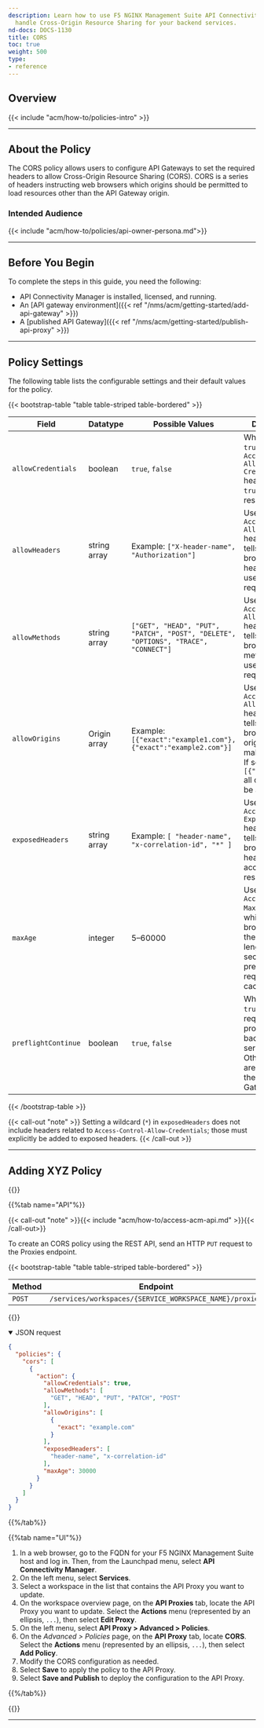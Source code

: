 ```yaml
---
description: Learn how to use F5 NGINX Management Suite API Connectivity Manager to
  handle Cross-Origin Resource Sharing for your backend services.
nd-docs: DOCS-1130
title: CORS
toc: true
weight: 500
type:
- reference
---
```


## Overview

{{< include "acm/how-to/policies-intro" >}}

---

## About the Policy

The CORS policy allows users to configure API Gateways to set the required headers to allow Cross-Origin Resource Sharing (CORS). CORS is a series of headers instructing web browsers which origins should be permitted to load resources other than the API Gateway origin.

### Intended Audience

{{< include "acm/how-to/policies/api-owner-persona.md">}}

---

## Before You Begin

To complete the steps in this guide, you need the following:

- API Connectivity Manager is installed, licensed, and running.
- An [API gateway environment]({{< ref "/nms/acm/getting-started/add-api-gateway" >}})
- A [published API Gateway]({{< ref "/nms/acm/getting-started/publish-api-proxy" >}})

---

## Policy Settings

<!-- Update the following table with the policy's params -->

The following table lists the configurable settings and their default values for the policy.


{{< bootstrap-table "table table-striped table-bordered" >}}

| Field               | Datatype     | Possible Values                                                                    | Description                                                                                                                                                                | Required | Default                                                                   |
| ------------------- | ------------ | ---------------------------------------------------------------------------------- | -------------------------------------------------------------------------------------------------------------------------------------------------------------------------- | -------- | ------------------------------------------------------------------------- |
| `allowCredentials`  | boolean      | `true`, `false`                                                                    | When set to `true`, the `Access-Control-Allow-Credentials` header is set to `true` for all responses.                                                                      | No       | `false`                                                                   |
| `allowHeaders`      | string array | Example: `["X-header-name", "Authorization"]`                                      | Used to set the `Access-Control-Allow-Headers` header, which tells the browser which headers can be used in the request.                                                   | No       | `["Authorization", "Origin", "Content-Type", "Accept", "X-Cache-Status"]` |
| `allowMethods`      | string array | `["GET", "HEAD", "PUT", "PATCH", "POST", "DELETE", "OPTIONS", "TRACE", "CONNECT"]` | Used to set the `Access-Control-Allow-Methods` header, which tells the browser which methods can be used in the request.                                                   | No       | `["GET", "HEAD", "OPTIONS"]`                                              |
| `allowOrigins`      | Origin array | Example: `[{"exact":"example1.com"},{"exact":"example2.com"}]`                     | Used to set the `Access-Control-Allow-Origins` header, which tells the browser which origins can make a request. If set to `[{"exact":"*"}]` all origins will be accepted. | No       | `[{"exact":"*"}]`                                                         |
| `exposedHeaders`    | string array | Example: `[ "header-name", "x-correlation-id", "*" ]`                              | Used to set the `Access-Control-Expose-Headers` header, which tells the browser which headers can be accessed in the response.                                             | No       | `[]`                                                                      |
| `maxAge`            | integer      | 5–60000                                                                            | Used to set the `Access-Control-Max-Age` header, which tells the browser what is the maximum length of time in seconds that preflight requests can be cached               | No       | N/A                                                                       |
| `preflightContinue` | boolean      | `true`, `false`                                                                    | When set to `true`, preflight requests are proxied to the backend service. Otherwise, they are handled by the API Gateway.                                                  | No       | `false`                                                                   |

{{< /bootstrap-table >}}


{{< call-out "note" >}}
Setting a wildcard (`*`) in `exposedHeaders` does not include headers related to `Access-Control-Allow-Credentials`; those must explicitly be added to exposed headers.
{{< /call-out >}}

---

## Adding XYZ Policy

{{<tabs name="policy-implementation">}}

{{%tab name="API"%}}

{{< call-out "note" >}}{{< include "acm/how-to/access-acm-api.md" >}}{{< /call-out>}}

To create an CORS policy using the REST API, send an HTTP `PUT` request to the Proxies endpoint.


{{< bootstrap-table "table table-striped table-bordered" >}}

| Method | Endpoint                                                |
| ------ | ------------------------------------------------------- |
| `POST` | `/services/workspaces/{SERVICE_WORKSPACE_NAME}/proxies` |

{{</bootstrap-table>}}


<details open>
<summary>JSON request</summary>

``` json
{
  "policies": {
    "cors": [
      {
        "action": {
          "allowCredentials": true,
          "allowMethods": [
            "GET", "HEAD", "PUT", "PATCH", "POST"
          ],
          "allowOrigins": [
            {
              "exact": "example.com"
            }
          ],
          "exposedHeaders": [
            "header-name", "x-correlation-id"
          ],
          "maxAge": 30000
        }
      }
    ]
  }
}
```

</details>

{{%/tab%}}

{{%tab name="UI"%}}

1. In a web browser, go to the FQDN for your F5 NGINX Management Suite host and log in. Then, from the Launchpad menu, select **API Connectivity Manager**.
2. On the left menu, select **Services**.
3. Select a workspace in the list that contains the API Proxy you want to update.
4. On the workspace overview page, on the **API Proxies** tab, locate the API Proxy you want to update. Select the **Actions** menu (represented by an ellipsis, `...`), then select **Edit Proxy**.
5. On the left menu, select **API Proxy > Advanced > Policies**.
6. On the *Advanced > Policies* page, on the **API Proxy** tab, locate **CORS**. Select the **Actions** menu (represented by an ellipsis, `...`), then select **Add Policy**.
7. Modify the CORS configuration as needed.
8. Select **Save** to apply the policy to the API Proxy.
9. Select **Save and Publish** to deploy the configuration to the API Proxy.

{{%/tab%}}

{{</tabs>}}

---
